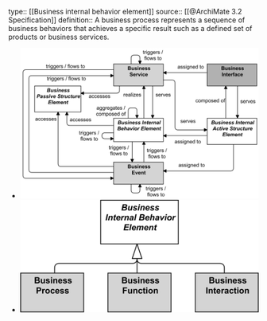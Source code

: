 type:: [[Business internal behavior element]]
source:: [[@ArchiMate 3.2 Specification]]
definition:: A business process represents a sequence of business behaviors that achieves a specific result such as a defined set of products or business services.

- ![image.png](../assets/image_1689415134971_0.png)
- ![image.png](../assets/image_1689415154081_0.png)